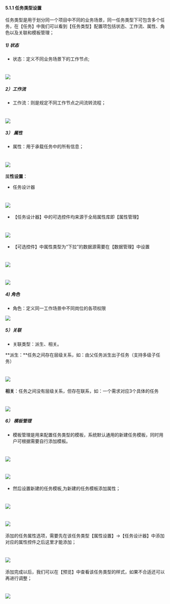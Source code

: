 #### 5.1.1 任务类型设置

任务类型是用于划分同一个项目中不同的业务场景，同一任务类型下可包含多个任务，在【任务】中我们可以看到【任务类型】配置项包括状态、工作流、属性、角色以及关联和模板管理；

##### 1) 状态

* 状态：定义不同业务场景下的工作节点;

# ![](/assets/01状态设置2.png)

##### 2）工作流

* 工作流：则是规定不同工作节点之间流转流程；

# ![](/assets/02工作流.png)

##### 3） 属性

* 属性：用于承载任务中的所有信息；

# ![](/assets/03属性1.png)

属**性设置**：

* 任务设计器

# ![](/assets/03任务设计器.png)

* 【任务设计器】中的可选控件均来源于全局属性库即【属性管理】

# ![](/assets/03全局属性库.png)

* 【可选控件】中属性类型为“下拉”的数据源需要在【数据管理】中设置

# ![](/assets/03数据源管理1.jpg)

# ![](/assets/03数据源管理2.jpg)

##### 4) 角色

* 角色：定义同一工作场景中不同岗位的各项权限

![](/assets/04角色设置.png)

##### 5）关联

* 关联类型：派生、相关。

**派生：**任务之间存在层级关系，如：由父任务派生出子任务（支持多级子任务）

# ![](/assets/05派生.png)

   
 **相关**：任务之间没有层级关系，但存在联系，如：一个需求对应3个具体的任务
 
 # ![](/assets/05相关.png)
 
 ##### 6） 模板管理
 
 * 模板管理是用来配置任务类型的模板，系统默认通用的新建任务模板，同时用户可根据需要自行添加模板。

# ![](/assets/管理员手册-任务类型1.png)

# ![](/assets/管理员手册-任务类型2.png)

* 然后设置新建的任务模板,为新建的任务模板添加属性；

# ![](/assets/管理员手册-任务类型3.png)


# ![](/assets/管理员手册-任务类型-添加属性1.png)

添加的任务属性选项，需要先在该任务类型【属性设置】→【任务设计器】中添加对应的属性控件之后这里才能添加；

# ![](/assets/管理员手册-任务类型-添加属性2.png)

添加完成以后，我们可以在【预览】中查看该任务类型的样式，如果不合适还可以再进行调整；

# ![](/assets/管理员手册-任务类型-添加属性3.png)









